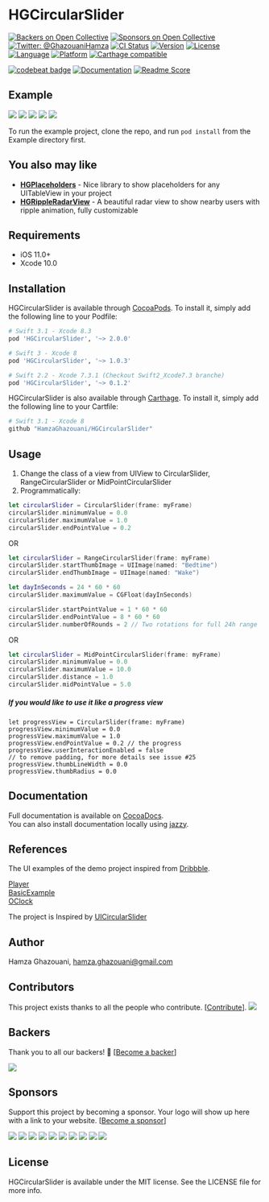 # HGCircularSlider

[![Backers on Open Collective](https://opencollective.com/HGCircularSlider/backers/badge.svg)](#backers) [![Sponsors on Open Collective](https://opencollective.com/HGCircularSlider/sponsors/badge.svg)](#sponsors) [![Twitter: @GhazouaniHamza](https://img.shields.io/badge/contact-@GhazouaniHamza-blue.svg?style=flat)](https://twitter.com/GhazouaniHamza)
[![CI Status](http://img.shields.io/travis/HamzaGhazouani/HGCircularSlider.svg?style=flat)](https://travis-ci.org/HamzaGhazouani/HGCircularSlider)
[![Version](https://img.shields.io/cocoapods/v/HGCircularSlider.svg?style=flat)](http://cocoapods.org/pods/HGCircularSlider)
[![License](https://img.shields.io/cocoapods/l/HGCircularSlider.svg?style=flat)](http://cocoapods.org/pods/HGCircularSlider)
[![Language](https://img.shields.io/badge/language-Swift-orange.svg?style=flat)]()
[![Platform](https://img.shields.io/cocoapods/p/HGCircularSlider.svg?style=flat)](http://cocoapods.org/pods/HGCircularSlider)
[![Carthage compatible](https://img.shields.io/badge/Carthage-compatible-4BC51D.svg?style=flat)](https://github.com/Carthage/Carthage)
<br />

[![codebeat badge](https://codebeat.co/badges/c4db03f5-903a-4b0e-84bb-98362fc5bd7a)](https://codebeat.co/projects/github-com-hamzaghazouani-hgcircularslider)
[![Documentation](https://img.shields.io/cocoapods/metrics/doc-percent/HGCircularSlider.svg)](http://cocoadocs.org/docsets/HGCircularSlider/)
[![Readme Score](http://readme-score-api.herokuapp.com/score.svg?url=https://github.com/hamzaghazouani/hgcircularslider/)](http://clayallsopp.github.io/readme-score?url=https://github.com/hamzaghazouani/hgcircularslider/tree/develop)

## Example

![](/Screenshots/Bedtime.gif) ![](/Screenshots/Player.gif) ![](/Screenshots/OClock.gif) ![](/Screenshots/Other.gif) ![](/Screenshots/Circular.gif)

To run the example project, clone the repo, and run `pod install` from the Example directory first.

## You also may like

* **[HGPlaceholders](https://github.com/HamzaGhazouani/HGPlaceholders)** - Nice library to show placeholders for any UITableView in your project
* **[HGRippleRadarView](https://github.com/HamzaGhazouani/HGRippleRadarView)** - A beautiful radar view to show nearby users with ripple animation, fully customizable

## Requirements

- iOS 11.0+
- Xcode 10.0

## Installation

HGCircularSlider is available through [CocoaPods](http://cocoapods.org). To install
it, simply add the following line to your Podfile:

``` ruby
# Swift 3.1 - Xcode 8.3
pod 'HGCircularSlider', '~> 2.0.0'

# Swift 3 - Xcode 8
pod 'HGCircularSlider', '~> 1.0.3'

# Swift 2.2 - Xcode 7.3.1 (Checkout Swift2_Xcode7.3 branche)
pod 'HGCircularSlider', '~> 0.1.2'
```

HGCircularSlider is also available through [Carthage](https://github.com/Carthage/Carthage). To install
it, simply add the following line to your Cartfile:


``` ruby
# Swift 3.1 - Xcode 8
github "HamzaGhazouani/HGCircularSlider"
```

## Usage

1. Change the class of a view from UIView to CircularSlider, RangeCircularSlider or MidPointCircularSlider
2. Programmatically:

```swift
let circularSlider = CircularSlider(frame: myFrame)
circularSlider.minimumValue = 0.0
circularSlider.maximumValue = 1.0
circularSlider.endPointValue = 0.2
```
OR
```swift
let circularSlider = RangeCircularSlider(frame: myFrame)
circularSlider.startThumbImage = UIImage(named: "Bedtime")
circularSlider.endThumbImage = UIImage(named: "Wake")

let dayInSeconds = 24 * 60 * 60
circularSlider.maximumValue = CGFloat(dayInSeconds)

circularSlider.startPointValue = 1 * 60 * 60
circularSlider.endPointValue = 8 * 60 * 60
circularSlider.numberOfRounds = 2 // Two rotations for full 24h range
```
OR
```swift
let circularSlider = MidPointCircularSlider(frame: myFrame)
circularSlider.minimumValue = 0.0
circularSlider.maximumValue = 10.0
circularSlider.distance = 1.0
circularSlider.midPointValue = 5.0
```
##### If you would like to use it like a progress view 
```
let progressView = CircularSlider(frame: myFrame)
progressView.minimumValue = 0.0
progressView.maximumValue = 1.0
progressView.endPointValue = 0.2 // the progress 
progressView.userInteractionEnabled = false 
// to remove padding, for more details see issue #25
progressView.thumbLineWidth = 0.0
progressView.thumbRadius = 0.0
```

## Documentation
Full documentation is available on [CocoaDocs](http://cocoadocs.org/docsets/HGCircularSlider/).<br/>
You can also install documentation locally using [jazzy](https://github.com/realm/jazzy).

## References
The UI examples of the demo project inspired from [Dribbble](https://dribbble.com).

[Player](https://dribbble.com/shots/3062636-Countdown-Timer-Daily-UI-014) <br/>
[BasicExample](https://dribbble.com/shots/2153963-Dompet-Wallet-App)<br/>
[OClock](https://dribbble.com/shots/2671286-Clock-Alarm-app)<br/>

The project is Inspired by [UICircularSlider](https://github.com/Zedenem/UICircularSlider)

## Author

Hamza Ghazouani, hamza.ghazouani@gmail.com

## Contributors

This project exists thanks to all the people who contribute. [[Contribute](CONTRIBUTING.md)].
<a href="graphs/contributors"><img src="https://opencollective.com/HGCircularSlider/contributors.svg?width=890" /></a>


## Backers

Thank you to all our backers! 🙏 [[Become a backer](https://opencollective.com/HGCircularSlider#backer)]

<a href="https://opencollective.com/HGCircularSlider#backers" target="_blank"><img src="https://opencollective.com/HGCircularSlider/backers.svg?width=890"></a>


## Sponsors

Support this project by becoming a sponsor. Your logo will show up here with a link to your website. [[Become a sponsor](https://opencollective.com/HGCircularSlider#sponsor)]

<a href="https://opencollective.com/HGCircularSlider/sponsor/0/website" target="_blank"><img src="https://opencollective.com/HGCircularSlider/sponsor/0/avatar.svg"></a>
<a href="https://opencollective.com/HGCircularSlider/sponsor/1/website" target="_blank"><img src="https://opencollective.com/HGCircularSlider/sponsor/1/avatar.svg"></a>
<a href="https://opencollective.com/HGCircularSlider/sponsor/2/website" target="_blank"><img src="https://opencollective.com/HGCircularSlider/sponsor/2/avatar.svg"></a>
<a href="https://opencollective.com/HGCircularSlider/sponsor/3/website" target="_blank"><img src="https://opencollective.com/HGCircularSlider/sponsor/3/avatar.svg"></a>
<a href="https://opencollective.com/HGCircularSlider/sponsor/4/website" target="_blank"><img src="https://opencollective.com/HGCircularSlider/sponsor/4/avatar.svg"></a>
<a href="https://opencollective.com/HGCircularSlider/sponsor/5/website" target="_blank"><img src="https://opencollective.com/HGCircularSlider/sponsor/5/avatar.svg"></a>
<a href="https://opencollective.com/HGCircularSlider/sponsor/6/website" target="_blank"><img src="https://opencollective.com/HGCircularSlider/sponsor/6/avatar.svg"></a>
<a href="https://opencollective.com/HGCircularSlider/sponsor/7/website" target="_blank"><img src="https://opencollective.com/HGCircularSlider/sponsor/7/avatar.svg"></a>
<a href="https://opencollective.com/HGCircularSlider/sponsor/8/website" target="_blank"><img src="https://opencollective.com/HGCircularSlider/sponsor/8/avatar.svg"></a>
<a href="https://opencollective.com/HGCircularSlider/sponsor/9/website" target="_blank"><img src="https://opencollective.com/HGCircularSlider/sponsor/9/avatar.svg"></a>



## License

HGCircularSlider is available under the MIT license. See the LICENSE file for more info.
